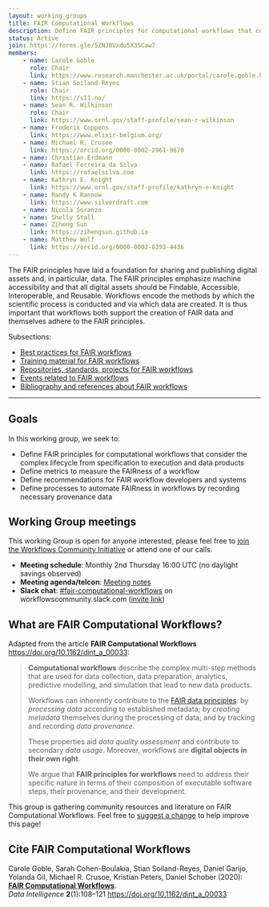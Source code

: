 ```yaml
---
layout: working_groups
title: FAIR Computational Workflows
description: Define FAIR principles for computational workflows that consider the complex lifecycle from specification to execution and data products
status: Active
join: https://forms.gle/5ZNJ8Vxdu5X3SCaw7
members:
    - name: Carole Goble
      role: Chair
      link: https://www.research.manchester.ac.uk/portal/carole.goble.html
    - name: Stian Soiland-Reyes
      role: Chair
      link: https://s11.no/
    - name: Sean R. Wilkinson
      role: Chair
      link: https://www.ornl.gov/staff-profile/sean-r-wilkinson
    - name: Frederik Coppens
      link: https://www.elixir-belgium.org/
    - name: Michael R. Crusoe
      link: https://orcid.org/0000-0002-2961-9670
    - name: Christian Erdmann
    - name: Rafael Ferreira da Silva
      link: https://rafaelsilva.com
    - name: Kathryn E. Knight
      link: https://www.ornl.gov/staff-profile/kathryn-e-knight
    - name: Randy K Rannow
      link: https://www.silverdraft.com
    - name: Nicola Soranzo
    - name: Shelly Stall
    - name: Ziheng Sun
      link: https://zihengsun.github.io
    - name: Matthew Wolf
      link: https://orcid.org/0000-0002-8393-4436
---
```


The FAIR principles have laid a foundation for sharing and publishing digital assets and, in particular, data. The
FAIR principles emphasize machine accessibility and that all digital assets should be Findable, Accessible, Interoperable,
and Reusable. Workflows encode the methods by which the scientific process is conducted and via which data are created.
It is thus important that workflows both support the creation of FAIR data and themselves adhere to the FAIR principles.

Subsections:

* [Best practices for FAIR workflows](best-practices)
* [Training material for FAIR workflows](training)
* [Repositories, standards, projects for FAIR workflows](resources)
* [Events related to FAIR workflows](events)
* [Bibliography and references about FAIR workflows](bibliography)

---

## Goals

In this working group, we seek to:
- Define FAIR principles for computational workflows that consider the complex lifecycle from specification to execution and data products
- Define metrics to measure the FAIRness of a workflow
- Define recommendations for FAIR workflow developers and systems
- Define processes to automate FAIRness in workflows by recording necessary provenance data

## Working Group meetings

This working Group is open for anyone interested, please feel free to [join the Workflows Community Initiative](https://workflows.community/contact) or attend one of our calls.

* **Meeting schedule**:  Monthly 2nd Thursday 16:00 UTC (no daylight savings observed)
* **Meeting agenda/telcon**: [Meeting notes](https://docs.google.com/document/d/1sULkJwVACjSxQnM5bvjgYSkawZhUEkC3s-A5CvgmNT4/edit)
* **Slack chat**: [#fair-computational-workflows](https://workflowscommunity.slack.com/archives/C034U2NEUTS) on workflowscommunity.slack.com ([invite link](https://join.slack.com/t/workflowscommunity/shared_invite/zt-1s8u3ocgm-gNdsgRJgy6O2GNSFUf9eDQ))


## What are FAIR Computational Workflows?

Adapted from the article **FAIR Computational Workflows** <https://doi.org/10.1162/dint_a_00033>:

> **Computational workflows** describe the complex multi-step methods that are used for data collection, data preparation, analytics, predictive modelling, and simulation that lead to new data products. 
> 
> Workflows can inherently contribute to the [FAIR data principles](https://www.go-fair.org/fair-principles/): by _processing data_ according to established metadata; by _creating metadata_ themselves during the processing of data; and by tracking and recording _data provenance_. 
> 
> These properties aid _data quality assessment_ and contribute to secondary _data usage_. Moreover, workflows are **digital objects in their own right**. 
> 
> We argue that **FAIR principles for workflows** need to address their specific nature in terms of their composition of executable software steps, their provenance, and their development.

This group is gathering community resources and literature on FAIR Computational Workflows. Feel free to [suggest a change](https://github.com/workflowscommunity/workflowscommunity.github.io/blob/main/_working_groups/fair.md) to help improve this page!


## Cite FAIR Computational Workflows

Carole Goble, Sarah Cohen-Boulakia, Stian Soiland-Reyes, Daniel Garijo, Yolanda Gil, Michael R. Crusoe, Kristian Peters, Daniel Schober (2020):  
[**FAIR Computational Workflows**](https://doi.org/10.1162/dint_a_00033).  
_Data Intelligence_  **2**(1):108–121
<https://doi.org/10.1162/dint_a_00033>


